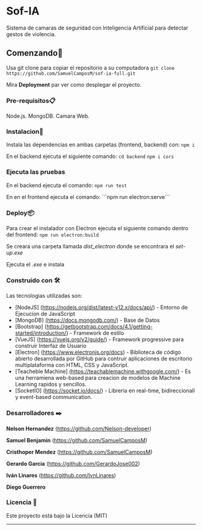 # Sof-IA
Sistema de camaras de seguridad con Inteligencia Artificial para detectar gestos de violencia.
## Comenzando🚀

Usa git clone para copiar el repositorio a su computadora
```git clone https://github.com/SamuelCamposM/sof-ia-full.git```


Mira **Deployment** par ver como desplegar el proyecto.

### Pre-requisitos📋


Node.js.
MongoDB.
Camara Web.

### Instalacion🔧

Instala las dependencias en ambas carpetas (frontend, backend) con:
```npm i```

En el backend ejecuta el siguiente comando:
```cd backend```
```npm i cors```

### Ejecuta las pruebas

En el backend ejecuta el comando:
```npm run test```

En en el frontend ejecuta el comando:
´´´npm run electron:serve```

### Deploy📦

Para crear el instalador con Electron ejecuta el siguiente comando dentro del frontend:
```npm run electron:build```

Se creara una carpeta llamada *dist_electron* donde se encontrara el *set-up.exe*

Ejecuta el *.exe* e instala

### Construido con 🛠️

Las tecnologias utilizadas son:

* [NodeJS] (https://nodejs.org/dist/latest-v12.x/docs/api/) - Entorno de Ejecucion de JavaScript
* [MongoDB] (https://docs.mongodb.com/) - Base de Datos
* [Bootstrap] (https://getbootstrap.com/docs/4.1/getting-started/introduction/) - Framework de estilo
* [VueJS] (https://vuejs.org/v2/guide/) - Framework progressive para construir Interfaz de Usuario
* [Electron] (https://www.electronjs.org/docs) - Biblioteca de código abierto desarrollada por GitHub para contruir aplicaciones de escritorio multiplataforma con HTML, CSS y JavaScript.
* [Teacheble Machine] (https://teachablemachine.withgoogle.com/) - Es una herramiena web-based para creacion de modelos de Machine Learning rapidos y sencillos.
* [SocketIO] (https://socket.io/docs/) - Libreria en real-time, bidireccionall y event-based communication. 

### Desarrolladores ✒️

**Nelson Hernandez** (https://github.com/Nelson-developer)

**Samuel Benjamin** (https://github.com/SamuelCamposM)

**Cristhoper Mendez** (https://github.com/SamuelCamposM)

**Gerardo Garcia** (https://github.com/GerardoJose002)

**Iván Linares** (https://github.com/IvnLinares)

**Diego Guerrero** 


### Licencia 📄

Este proyecto está bajo la Licencia (MIT)

---
